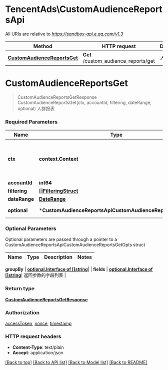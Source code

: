 # TencentAds\CustomAudienceReportsApi

All URIs are relative to *https://sandbox-api.e.qq.com/v1.3*

Method | HTTP request | Description
------------- | ------------- | -------------
[**CustomAudienceReportsGet**](CustomAudienceReportsApi.md#CustomAudienceReportsGet) | **Get** /custom_audience_reports/get | 人群报表


# **CustomAudienceReportsGet**
> CustomAudienceReportsGetResponse CustomAudienceReportsGet(ctx, accountId, filtering, dateRange, optional)
人群报表

### Required Parameters

Name | Type | Description  | Notes
------------- | ------------- | ------------- | -------------
 **ctx** | **context.Context** | context for authentication, logging, cancellation, deadlines, tracing, etc.
  **accountId** | **int64**|  | 
  **filtering** | [**[]FilteringStruct**](FilteringStruct.md)|  | 
  **dateRange** | [**DateRange**](DateRange.md)|  | 
 **optional** | ***CustomAudienceReportsApiCustomAudienceReportsGetOpts** | optional parameters | nil if no parameters

### Optional Parameters
Optional parameters are passed through a pointer to a CustomAudienceReportsApiCustomAudienceReportsGetOpts struct

Name | Type | Description  | Notes
------------- | ------------- | ------------- | -------------



 **groupBy** | [**optional.Interface of []string**](string.md)|  | 
 **fields** | [**optional.Interface of []string**](string.md)| 返回参数的字段列表 | 

### Return type

[**CustomAudienceReportsGetResponse**](CustomAudienceReportsGetResponse.md)

### Authorization

[accessToken](../README.md#accessToken), [nonce](../README.md#nonce), [timestamp](../README.md#timestamp)

### HTTP request headers

 - **Content-Type**: text/plain
 - **Accept**: application/json

[[Back to top]](#) [[Back to API list]](../README.md#documentation-for-api-endpoints) [[Back to Model list]](../README.md#documentation-for-models) [[Back to README]](../README.md)


